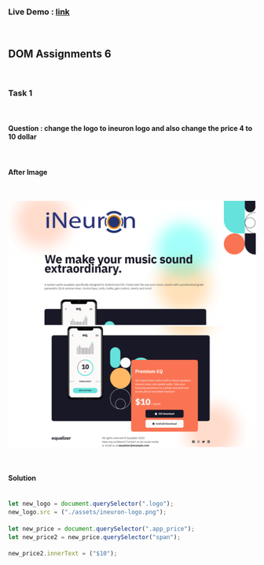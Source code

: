 
### Live Demo : [link](https://aayushdkl.github.io/dom_proj6/)

<br>

## DOM Assignments 6

<br>

### Task 1

<br>

#### Question : change the logo to ineuron logo and also change the price 4 to 10 dollar

<br>

#### After Image

<br>

![image](./Output/DOM%20P3%20SS-1.png)
![image](./Output/DOM%20P3%20SS-2.png)

<br>

#### Solution

```Javascript

let new_logo = document.querySelector(".logo");
new_logo.src = ("./assets/ineuron-logo.png");

let new_price = document.querySelector(".app_price");
let new_price2 = new_price.querySelector("span");

new_price2.innerText = ("$10");

```

